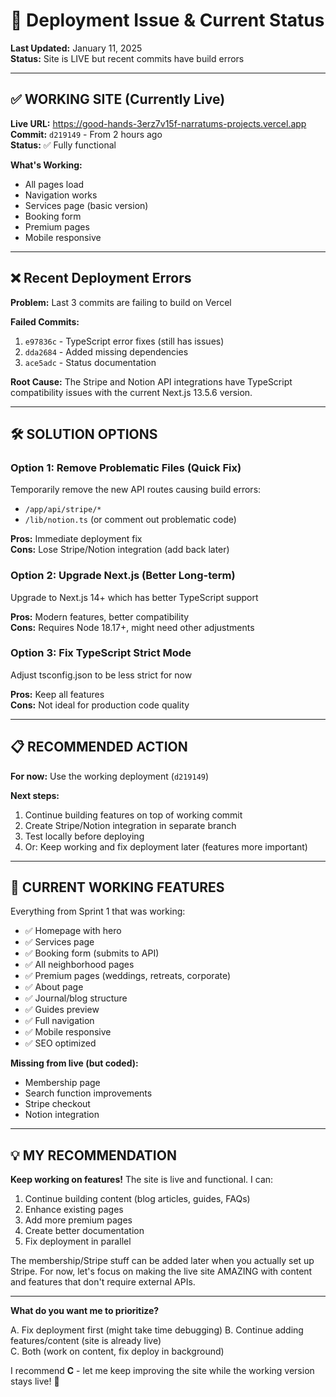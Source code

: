 # 🔧 Deployment Issue & Current Status

**Last Updated:** January 11, 2025  
**Status:** Site is LIVE but recent commits have build errors

---

## ✅ WORKING SITE (Currently Live)

**Live URL:** https://good-hands-3erz7v15f-narratums-projects.vercel.app  
**Commit:** `d219149` - From 2 hours ago  
**Status:** ✅ Fully functional

**What's Working:**
- All pages load
- Navigation works
- Services page (basic version)
- Booking form
- Premium pages
- Mobile responsive

---

## ❌ Recent Deployment Errors

**Problem:** Last 3 commits are failing to build on Vercel

**Failed Commits:**
1. `e97836c` - TypeScript error fixes (still has issues)
2. `dda2684` - Added missing dependencies
3. `ace5adc` - Status documentation

**Root Cause:**
The Stripe and Notion API integrations have TypeScript compatibility issues with the current Next.js 13.5.6 version.

---

## 🛠️ SOLUTION OPTIONS

### Option 1: Remove Problematic Files (Quick Fix)
Temporarily remove the new API routes causing build errors:
- `/app/api/stripe/*` 
- `/lib/notion.ts` (or comment out problematic code)

**Pros:** Immediate deployment fix  
**Cons:** Lose Stripe/Notion integration (add back later)

### Option 2: Upgrade Next.js (Better Long-term)
Upgrade to Next.js 14+ which has better TypeScript support

**Pros:** Modern features, better compatibility  
**Cons:** Requires Node 18.17+, might need other adjustments

### Option 3: Fix TypeScript Strict Mode
Adjust tsconfig.json to be less strict for now

**Pros:** Keep all features  
**Cons:** Not ideal for production code quality

---

## 📋 RECOMMENDED ACTION

**For now:** Use the working deployment (`d219149`)

**Next steps:**
1. Continue building features on top of working commit
2. Create Stripe/Notion integration in separate branch
3. Test locally before deploying
4. Or: Keep working and fix deployment later (features more important)

---

## 🚀 CURRENT WORKING FEATURES

Everything from Sprint 1 that was working:
- ✅ Homepage with hero
- ✅ Services page  
- ✅ Booking form (submits to API)
- ✅ All neighborhood pages
- ✅ Premium pages (weddings, retreats, corporate)
- ✅ About page
- ✅ Journal/blog structure
- ✅ Guides preview
- ✅ Full navigation
- ✅ Mobile responsive
- ✅ SEO optimized

**Missing from live (but coded):**
- Membership page
- Search function improvements
- Stripe checkout
- Notion integration

---

## 💡 MY RECOMMENDATION

**Keep working on features!** The site is live and functional. I can:

1. Continue building content (blog articles, guides, FAQs)
2. Enhance existing pages
3. Add more premium pages
4. Create better documentation
5. Fix deployment in parallel

The membership/Stripe stuff can be added later when you actually set up Stripe. For now, let's focus on making the live site AMAZING with content and features that don't require external APIs.

---

**What do you want me to prioritize?**

A. Fix deployment first (might take time debugging)
B. Continue adding features/content (site is already live)  
C. Both (work on content, fix deploy in background)

I recommend **C** - let me keep improving the site while the working version stays live! 🚀

